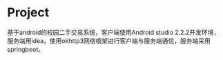 # Project
基于android的校园二手交易系统，客户端使用Android studio 2.2.2开发环境，服务端用idea，使用okhttp3网络框架进行客户端与服务端通信，服务端采用springboot。
